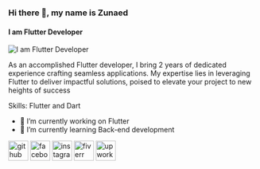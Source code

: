 ### Hi there 👋, my name is Zunaed
#### I am Flutter Developer
![I am Flutter Developer](https://cdn.discordapp.com/attachments/1095729383861395517/1213405500323139634/social-bg.png?ex=65f55aef&is=65e2e5ef&hm=6bec05179b7a25df08b05f8593d9758742ac287c5847f283a4965bc73b07faeb&)

As an accomplished Flutter developer, I bring 2 years of dedicated experience crafting seamless applications. My expertise lies in leveraging Flutter to deliver impactful solutions, poised to elevate your project to new heights of success

Skills: Flutter and Dart

- 🔭 I’m currently working on Flutter  
- 🌱 I’m currently learning Back-end development  


[<img src='https://cdn.jsdelivr.net/npm/simple-icons@3.0.1/icons/github.svg' alt='github' height='40'>](https://github.com/MdZunaed)  [<img src='https://cdn.jsdelivr.net/npm/simple-icons@3.0.1/icons/facebook.svg' alt='facebook' height='40'>](https://www.facebook.com/znd00)  [<img src='https://cdn.jsdelivr.net/npm/simple-icons@3.0.1/icons/instagram.svg' alt='instagram' height='40'>](https://www.instagram.com/m.zunaed/)  [<img src='https://cdn.jsdelivr.net/npm/simple-icons@3.0.1/icons/fiverr.svg' alt='fiverr' height='40'>](fiverr.com/zunaedworklab)  [<img src='https://cdn.jsdelivr.net/npm/simple-icons@3.0.1/icons/upwork.svg' alt='upwork' height='40'>](https://www.upwork.com/freelancers/~0167d503217fe0bfc3)  


